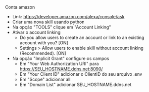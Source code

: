 
Conta amazon
* Link: https://developer.amazon.com/alexa/console/ask
* Criar uma nova skill usando python
* Na opção "TOOLS" clique em "Account Linking"
* Ativar o account linking
    * Do you allow users to create an account or link to an existing account with you? [ON]
    * Settings > Allow users to enable skill without account linking (Recommended). [ON]
* Na opção "Implicit Grant" configure os campos
    * Em "Your Web Authorization URI" para https://SEU_HOSTNAME.ddns.net:8090/
    * Em "Your Client ID" adicionar o ClientID do seu arquivo .env
    * Em "Scope" adicionar all
    * Em "Domain List" adicionar SEU_HOSTNAME.ddns.net
